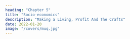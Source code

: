 ```yaml
---
heading: "Chapter 5"
title: "Socio-economics"
description: "Making a Living, Profit And The Crafts"
date: 2022-01-20
image: "/covers/muq.jpg"
---
```

